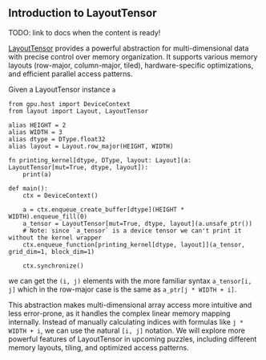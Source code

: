 ## Introduction to LayoutTensor

TODO: link to docs when the content is ready!

[LayoutTensor](https://docs.modular.com/mojo/stdlib/layout/layout_tensor/LayoutTensor/) provides a powerful abstraction for multi-dimensional data with precise control over memory organization. It supports various memory layouts (row-major, column-major, tiled), hardware-specific optimizations, and efficient parallel access patterns.

Given a LayoutTensor instance `a`

```mojo
from gpu.host import DeviceContext
from layout import Layout, LayoutTensor

alias HEIGHT = 2
alias WIDTH = 3
alias dtype = DType.float32
alias layout = Layout.row_major(HEIGHT, WIDTH)

fn printing_kernel[dtype, DType, layout: Layout](a: LayoutTensor[mut=True, dtype, layout]):
    print(a)

def main():
    ctx = DeviceContext()

    a = ctx.enqueue_create_buffer[dtype](HEIGHT * WIDTH).enqueue_fill(0)
    a_tensor = LayoutTensor[mut=True, dtype, layout](a.unsafe_ptr())
    # Note: since `a_tensor` is a device tensor we can't print it without the kernel wrapper
    ctx.enqueue_function[printing_kernel[dtype, layout]](a_tensor, grid_dim=1, block_dim=1)

    ctx.synchronize()
```

we can get the `(i, j)` elements with the more familiar syntax `a_tensor[i, j]` which in the row-major case is the same as `a_ptr[j * WIDTH + i]`.

This abstraction makes multi-dimensional array access more intuitive and less error-prone, as it handles the complex linear memory mapping internally. Instead of manually calculating indices with formulas like `j * WIDTH + i`, we can use the natural `[i, j]` notation. We will explore more powerful features of LayoutTensor in upcoming puzzles, including different memory layouts, tiling, and optimized access patterns.
